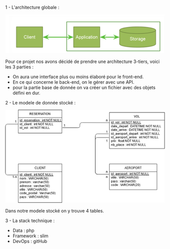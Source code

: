 1 -  L'architecture globale : 

![alt text](architecture_globale.png)

Pour ce projet nos avons décidé de prendre une architecture 3-tiers, voici les 3 parties :
- On aura une interface plus ou moins élaboré pour le front-end.
- En ce qui concerne le back-end, on le gérer avec une API.
- pour la partie base de donnée on va créer un fichier avec des objets défini en dur.

2 - Le modele de donnée stocké :

![alt text](mld.png)

Dans notre modele stocké on y trouve 4 tables.

3 - La stack technique :
 - Data : php
 - Framework : slim
 - DevOps : gitHub